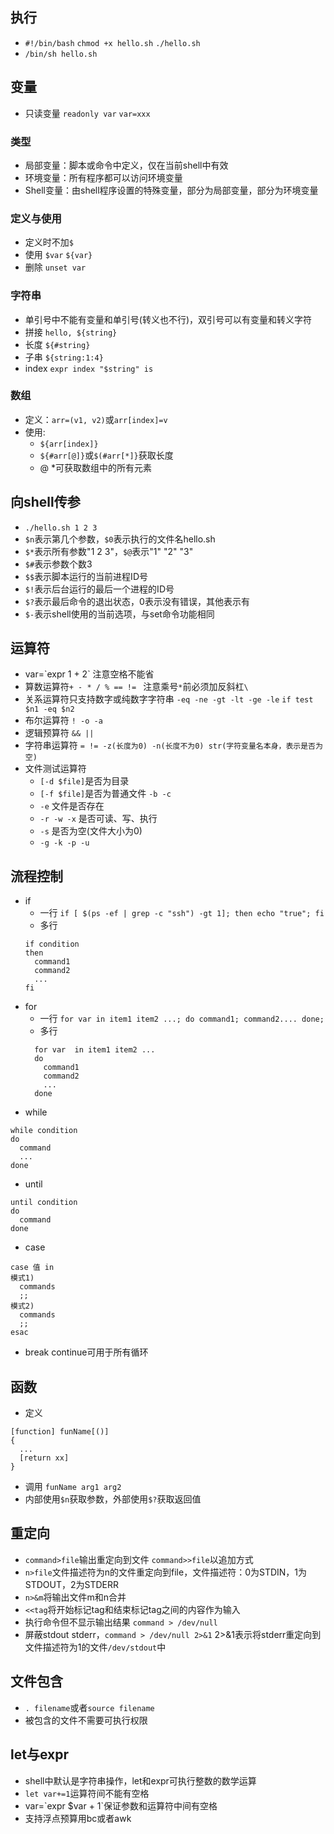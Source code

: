 ## 执行
- `#!/bin/bash` `chmod +x hello.sh` `./hello.sh`
- `/bin/sh hello.sh`

## 变量
- 只读变量 `readonly var` `var=xxx`
### 类型
- 局部变量：脚本或命令中定义，仅在当前shell中有效
- 环境变量：所有程序都可以访问环境变量
- Shell变量：由shell程序设置的特殊变量，部分为局部变量，部分为环境变量
### 定义与使用
- 定义时不加`$`
- 使用 `$var` `${var}`
- 删除 `unset var`
### 字符串
  - 单引号中不能有变量和单引号(转义也不行)，双引号可以有变量和转义字符
  - 拼接 `hello, ${string}`
  - 长度 `${#string}`
  - 子串 `${string:1:4}`
  - index `expr index "$string" is`
### 数组
- 定义：`arr=(v1, v2)`或`arr[index]=v`
- 使用:
  - `${arr[index]}`
  - `${#arr[@]}`或`$(#arr[*]}`获取长度
  - @ *可获取数组中的所有元素
    
## 向shell传参
- `./hello.sh 1 2 3`
- `$n`表示第几个参数，`$0`表示执行的文件名hello.sh
- `$*`表示所有参数"1 2 3"，`$@`表示"1" "2" "3"
- `$#`表示参数个数3
- `$$`表示脚本运行的当前进程ID号
- `$!`表示后台运行的最后一个进程的ID号
- `$?`表示最后命令的退出状态，0表示没有错误，其他表示有
- `$-`表示shell使用的当前选项，与set命令功能相同

## 运算符
- var=\`expr 1 + 2\` 注意空格不能省
- 算数运算符`+ - * / % == != ` 注意乘号`*`前必须加反斜杠`\`
- 关系运算符只支持数字或纯数字字符串 `-eq -ne -gt -lt -ge -le` `if test $n1 -eq $n2`
- 布尔运算符 `! -o -a`
- 逻辑预算符 `&& ||`
- 字符串运算符 `= != -z(长度为0) -n(长度不为0) str(字符变量名本身，表示是否为空)`
- 文件测试运算符
  - `[-d $file]`是否为目录
  - `[-f $file]`是否为普通文件 `-b -c`
  - `-e` 文件是否存在
  - `-r -w -x` 是否可读、写、执行
  - `-s` 是否为空(文件大小为0)
  - `-g -k -p -u`

## 流程控制
- if 
  - 一行 `if [ $(ps -ef | grep -c "ssh") -gt 1]; then echo "true"; fi`
  - 多行
  ```
  if condition
  then
    command1
    command2
    ...
  fi
  ```
- for
  - 一行 `for var in item1 item2 ...; do command1; command2.... done;`
  - 多行
  ```
    for var  in item1 item2 ...
    do
      command1
      command2
      ...
    done
  ```
- while
```
while condition
do
  command
  ...
done 
```
- until
```
until condition
do
  command
done
```
- case
```
case 值 in
模式1)
  commands
  ;;
模式2)
  commands
  ;;
esac
```
- break continue可用于所有循环

## 函数
- 定义
```
[function] funName[()]
{
  ...
  [return xx]
}
```
- 调用 `funName arg1 arg2`
- 内部使用`$n`获取参数，外部使用`$?`获取返回值

## 重定向
- `command>file`输出重定向到文件 `command>>file`以追加方式
- `n>file`文件描述符为n的文件重定向到file，文件描述符：0为STDIN，1为STDOUT，2为STDERR
- `n>&m`将输出文件m和n合并
- `<<tag`将开始标记tag和结束标记tag之间的内容作为输入
- 执行命令但不显示输出结果 `command > /dev/null`
- 屏蔽stdout stderr，`command > /dev/null 2>&1` 2>&1表示将stderr重定向到文件描述符为1的文件`/dev/stdout`中

## 文件包含
- `. filename`或者`source filename`
- 被包含的文件不需要可执行权限

## let与expr
- shell中默认是字符串操作，let和expr可执行整数的数学运算
- `let var+=1`运算符间不能有空格
- var=\`expr $var + 1\`保证参数和运算符中间有空格
- 支持浮点预算用bc或者awk
